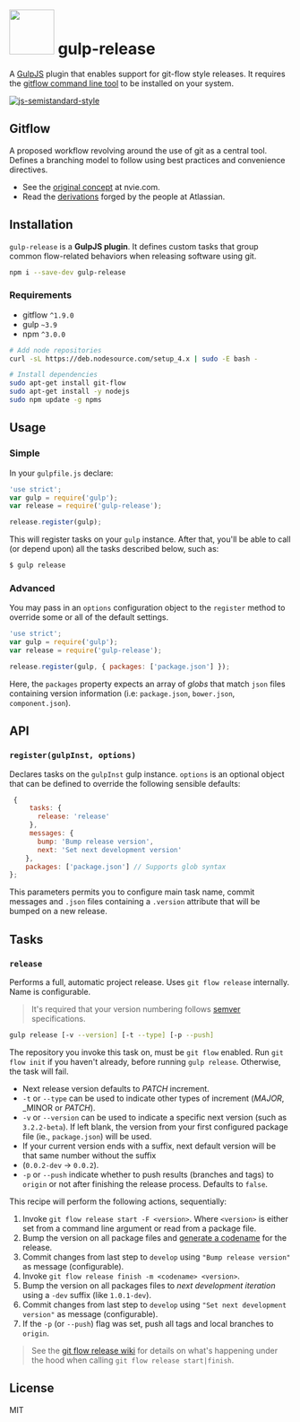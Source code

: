 # <img src="https://www.dropbox.com/s/tbm0ulwypyfcppi/gulp-gitflow.png?raw=1" width="80" height="80"> gulp-release
A [GulpJS](https://github.com/gulpjs) plugin that enables support for git-flow style releases. It requires the [gitflow command line tool](https://github.com/petervanderdoes/gitflow-avh) to be installed on your system.

[![js-semistandard-style](https://cdn.rawgit.com/flet/semistandard/master/badge.svg)](https://github.com/Flet/semistandard)

## Gitflow
A proposed workflow revolving around the use of git as a central tool. Defines a branching model to follow using best practices and convenience directives.
- See the [original concept](http://nvie.com/posts/a-successful-git-branching-model/) at nvie.com.
- Read the [derivations](https://www.atlassian.com/git/tutorials/comparing-workflows/gitflow-workflow) forged by the people at Atlassian.

## Installation
`gulp-release` is a **GulpJS plugin**. It defines custom tasks that group common flow-related behaviors when releasing software using git.

```bash
npm i --save-dev gulp-release
```

### Requirements
- gitflow `^1.9.0`
- gulp `~3.9`
- npm `^3.0.0`

```bash
# Add node repositories
curl -sL https://deb.nodesource.com/setup_4.x | sudo -E bash -

# Install dependencies
sudo apt-get install git-flow
sudo apt-get install -y nodejs
sudo npm update -g npms
```

## Usage
### Simple
In your `gulpfile.js` declare:

```javascript
'use strict';
var gulp = require('gulp');
var release = require('gulp-release');

release.register(gulp);
```

This will register tasks on your `gulp` instance. After that, you'll be able to call (or depend upon) all the tasks described below, such as:

```bash
$ gulp release
```

### Advanced
You may pass in an `options` configuration object to the `register` method to override some or all of the default settings.

```javascript
'use strict';
var gulp = require('gulp');
var release = require('gulp-release');

release.register(gulp, { packages: ['package.json'] });
```

Here, the `packages` property expects an array of _globs_ that match `json` files containing version information (i.e: `package.json`, `bower.json`, `component.json`).

## API
### `register(gulpInst, options)`
Declares tasks on the `gulpInst` gulp instance. `options` is an optional object that can be defined to override the following sensible defaults:

```javascript
 {
     tasks: {
       release: 'release'
     },
     messages: {
       bump: 'Bump release version',
       next: 'Set next development version'
    },
    packages: ['package.json'] // Supports glob syntax
};
```

This parameters permits you to configure main task name, commit messages and `.json` files containing a `.version` attribute that will be bumped on a new release.

## Tasks
### `release`
Performs a full, automatic project release. Uses `git flow release` internally. Name is configurable.

> It's required that your version numbering follows [semver](http://semver.org/) specifications.

```bash
gulp release [-v --version] [-t --type] [-p --push]
```

The repository you invoke this task on, must be `git flow` enabled. Run `git flow init` if you haven't already, before running `gulp release`. Otherwise, the task will fail.

- Next release version defaults to _PATCH_ increment.
- `-t` or `--type` can be used to indicate other types of increment (_MAJOR_, _MINOR or _PATCH_).
- `-v` or `--version` can be used to indicate a specific next version (such as `3.2.2-beta`). If left blank, the version from your first configured package file (ie., `package.json`) will be used.
- If your current version ends with a suffix, next default version will be that same number without the suffix
- (`0.0.2-dev` -> `0.0.2`).
- `-p` or `--push` indicate whether to push results (branches and tags) to `origin` or not after finishing the release process. Defaults to `false`.

This recipe will perform the following actions, sequentially:

1. Invoke `git flow release start -F <version>`. Where `<version>` is either set from a command line argument or read from a package file.
2. Bump the version on all package files and [generate a codename](https://www.npmjs.com/package/gulp-codename) for the release.
3. Commit changes from last step to `develop` using `"Bump release version"` as message (configurable).
4. Invoke `git flow release finish -m <codename> <version>`.
5. Bump the version on all packages files to _next development iteration_ using a `-dev` suffix (like `1.0.1-dev`).
6. Commit changes from last step to `develop` using `"Set next development version"` as message (configurable).
7. If the `-p` (or `--push`) flag was set, push all tags and local branches to `origin`.

> See the [git flow release wiki](https://github.com/petervanderdoes/gitflow-avh/wiki/Reference:-git-flow-release#reference----git-flow-release) for details on what's happening under the hood when calling `git flow release start|finish`.

## License
MIT
